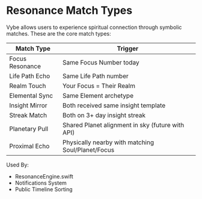 # Resonance Match Types

Vybe allows users to experience spiritual connection through symbolic matches. These are the core match types:

| Match Type        | Trigger                                               |
|-------------------|--------------------------------------------------------|
| Focus Resonance   | Same Focus Number today                               |
| Life Path Echo    | Same Life Path number                                 |
| Realm Touch       | Your Focus = Their Realm                              |
| Elemental Sync    | Same Element archetype                                |
| Insight Mirror    | Both received same insight template                   |
| Streak Match      | Both on 3+ day insight streak                         |
| Planetary Pull    | Shared Planet alignment in sky (future with API)      |
| Proximal Echo     | Physically nearby with matching Soul/Planet/Focus     |

Used By:
- ResonanceEngine.swift
- Notifications System
- Public Timeline Sorting
